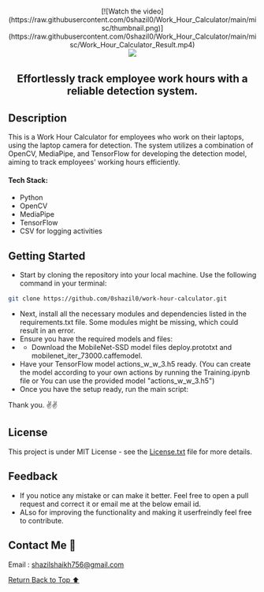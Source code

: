 <br>
<div align="center">
    <a href="https://github.com/0shazil0" target="_blank">
    </a>
    [![Watch the video](https://raw.githubusercontent.com/0shazil0/Work_Hour_Calculator/main/misc/thumbnail.png)](https://raw.githubusercontent.com/0shazil0/Work_Hour_Calculator/main/misc/Work_Hour_Calculator_Result.mp4)
</div>

<div align="center">
<img src="https://readme-typing-svg.demolab.com?font=Fira+Code&duration=1500&pause=200&center=true&vCenter=true&multiline=true&width=435&height=100&lines=Work+Hour+Calculator;for+Employees">
</div>

<h2 align="center"> Effortlessly track employee work hours with a reliable detection system. </h2>

## Description

This is a Work Hour Calculator for employees who work on their laptops, using the laptop camera for detection. The system utilizes a combination of OpenCV, MediaPipe, and TensorFlow for developing the detection model, aiming to track employees' working hours efficiently.

#### Tech Stack:
- Python
- OpenCV
- MediaPipe
- TensorFlow
- CSV for logging activities

## Getting Started

- Start by cloning the repository into your local machine. Use the following command in your terminal:

```bash
git clone https://github.com/0shazil0/work-hour-calculator.git
```

- Next, install all the necessary modules and dependencies listed in the requirements.txt file. Some modules might be missing, which could result in an error.
- Ensure you have the required models and files:
- - Download the MobileNet-SSD model files deploy.prototxt and mobilenet_iter_73000.caffemodel.
- Have your TensorFlow model actions_w_w_3.h5 ready. (You can create the model according to your own actions by running the Training.ipynb file or You can use the provided model "actions_w_w_3.h5")
- Once you have the setup ready, run the main script:

Thank you. ✌✌

## License

This project is under MIT License - see the [License.txt](https://github.com/0shazil0/Face-Recognition-System-for-Student-Attendance/blob/main/LICENSE) file for more details.

## Feedback

- If you notice any mistake or can make it better. Feel free to open a pull request and correct it or email me at the below email id.
- ALso for improving the functionality and making it userfreindly feel free to contribute.

## Contact Me 📨

Email : [shazilshaikh756@gmail.com](mailto:shazilshaikh756@gmail.com)

<!-- Back to the top -->

[Return Back to Top ⬆️](#getting-started)
